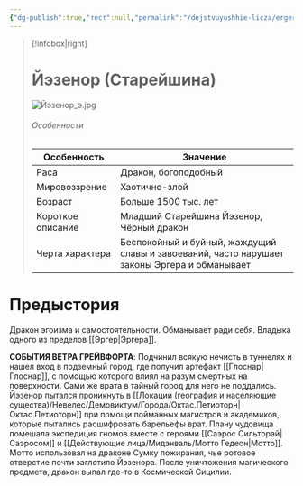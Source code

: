 ```yaml
---
{"dg-publish":true,"тест":null,"permalink":"/dejstvuyushhie-licza/erger/jezenor/","dgPassFrontmatter":true}
---
```


> [!infobox|right]
> # Йэзенор (Старейшина)
> ![Йэзенор_э.jpg](/img/user/%D0%98%D0%B7%D0%BE%D0%B1%D1%80%D0%B0%D0%B6%D0%B5%D0%BD%D0%B8%D1%8F/%D0%99%D1%8D%D0%B7%D0%B5%D0%BD%D0%BE%D1%80_%D1%8D.jpg)
> ###### Особенности
> | Особенность | Значение |
> | ---- | ---- |
> | Раса | Дракон, богоподобный|
> | Мировоззрение | Хаотично-злой |
> | Возраст |Больше 1500 тыс. лет|
> | Короткое описание |Младший Старейшина Йэзенор, Чёрный дракон |
> | Черта характера |Беспокойный и буйный, жаждущий славы и завоеваний, часто нарушает законы Эргера и обманывает|

# Предыстория
Дракон эгоизма и самостоятельности. Обманывает ради себя. Владыка одного из пределов [[Эргер\|Эргера]].

**СОБЫТИЯ ВЕТРА ГРЕЙВФОРТА**:
Подчинил всякую нечисть в туннелях и нашел вход в подземный город, где получил артефакт [[Глоснар\|Глоснар]], с помощью которого влиял на разум смертных на поверхности. Сами же врата в тайный город для него не поддались. 
Йэзенор пытался проникнуть в [[Локации (география и населяющие существа)/Невелес/Демовиктум/Города/Октас.Петиоторн\|Октас.Петиоторн]] при помощи пойманных магистров и академиков, которые пытались расшифровать барельефы врат. Плану чудовища помешала экспедиция гномов вместе с героями [[Саэрос Сильторай\|Саэросом]] и [[Действующие лица/Мидэнваль/Мотто Гедеон\|Мотто]]. Мотто использовал на драконе Сумку пожирания, чье ротовое отверстие почти заглотило Йэзенора. После уничтожения магического предмета, дракон выпал где-то в Космической Сицилии.

